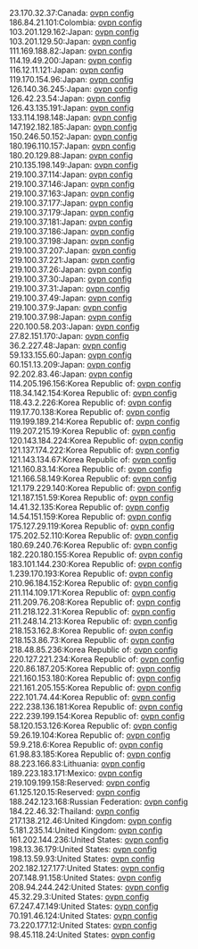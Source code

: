 23.170.32.37:Canada: [ovpn config](vpn/23_170_32_37.ovpn)  
186.84.21.101:Colombia: [ovpn config](vpn/186_84_21_101.ovpn)  
103.201.129.162:Japan: [ovpn config](vpn/103_201_129_162.ovpn)  
103.201.129.50:Japan: [ovpn config](vpn/103_201_129_50.ovpn)  
111.169.188.82:Japan: [ovpn config](vpn/111_169_188_82.ovpn)  
114.19.49.200:Japan: [ovpn config](vpn/114_19_49_200.ovpn)  
116.12.11.121:Japan: [ovpn config](vpn/116_12_11_121.ovpn)  
119.170.154.96:Japan: [ovpn config](vpn/119_170_154_96.ovpn)  
126.140.36.245:Japan: [ovpn config](vpn/126_140_36_245.ovpn)  
126.42.23.54:Japan: [ovpn config](vpn/126_42_23_54.ovpn)  
126.43.135.191:Japan: [ovpn config](vpn/126_43_135_191.ovpn)  
133.114.198.148:Japan: [ovpn config](vpn/133_114_198_148.ovpn)  
147.192.182.185:Japan: [ovpn config](vpn/147_192_182_185.ovpn)  
150.246.50.152:Japan: [ovpn config](vpn/150_246_50_152.ovpn)  
180.196.110.157:Japan: [ovpn config](vpn/180_196_110_157.ovpn)  
180.20.129.88:Japan: [ovpn config](vpn/180_20_129_88.ovpn)  
210.135.198.149:Japan: [ovpn config](vpn/210_135_198_149.ovpn)  
219.100.37.114:Japan: [ovpn config](vpn/219_100_37_114.ovpn)  
219.100.37.146:Japan: [ovpn config](vpn/219_100_37_146.ovpn)  
219.100.37.163:Japan: [ovpn config](vpn/219_100_37_163.ovpn)  
219.100.37.177:Japan: [ovpn config](vpn/219_100_37_177.ovpn)  
219.100.37.179:Japan: [ovpn config](vpn/219_100_37_179.ovpn)  
219.100.37.181:Japan: [ovpn config](vpn/219_100_37_181.ovpn)  
219.100.37.186:Japan: [ovpn config](vpn/219_100_37_186.ovpn)  
219.100.37.198:Japan: [ovpn config](vpn/219_100_37_198.ovpn)  
219.100.37.207:Japan: [ovpn config](vpn/219_100_37_207.ovpn)  
219.100.37.221:Japan: [ovpn config](vpn/219_100_37_221.ovpn)  
219.100.37.26:Japan: [ovpn config](vpn/219_100_37_26.ovpn)  
219.100.37.30:Japan: [ovpn config](vpn/219_100_37_30.ovpn)  
219.100.37.31:Japan: [ovpn config](vpn/219_100_37_31.ovpn)  
219.100.37.49:Japan: [ovpn config](vpn/219_100_37_49.ovpn)  
219.100.37.9:Japan: [ovpn config](vpn/219_100_37_9.ovpn)  
219.100.37.98:Japan: [ovpn config](vpn/219_100_37_98.ovpn)  
220.100.58.203:Japan: [ovpn config](vpn/220_100_58_203.ovpn)  
27.82.151.170:Japan: [ovpn config](vpn/27_82_151_170.ovpn)  
36.2.227.48:Japan: [ovpn config](vpn/36_2_227_48.ovpn)  
59.133.155.60:Japan: [ovpn config](vpn/59_133_155_60.ovpn)  
60.151.13.209:Japan: [ovpn config](vpn/60_151_13_209.ovpn)  
92.202.83.46:Japan: [ovpn config](vpn/92_202_83_46.ovpn)  
114.205.196.156:Korea Republic of: [ovpn config](vpn/114_205_196_156.ovpn)  
118.34.142.154:Korea Republic of: [ovpn config](vpn/118_34_142_154.ovpn)  
118.43.2.226:Korea Republic of: [ovpn config](vpn/118_43_2_226.ovpn)  
119.17.70.138:Korea Republic of: [ovpn config](vpn/119_17_70_138.ovpn)  
119.199.189.214:Korea Republic of: [ovpn config](vpn/119_199_189_214.ovpn)  
119.207.215.19:Korea Republic of: [ovpn config](vpn/119_207_215_19.ovpn)  
120.143.184.224:Korea Republic of: [ovpn config](vpn/120_143_184_224.ovpn)  
121.137.174.222:Korea Republic of: [ovpn config](vpn/121_137_174_222.ovpn)  
121.143.134.67:Korea Republic of: [ovpn config](vpn/121_143_134_67.ovpn)  
121.160.83.14:Korea Republic of: [ovpn config](vpn/121_160_83_14.ovpn)  
121.166.58.149:Korea Republic of: [ovpn config](vpn/121_166_58_149.ovpn)  
121.179.229.140:Korea Republic of: [ovpn config](vpn/121_179_229_140.ovpn)  
121.187.151.59:Korea Republic of: [ovpn config](vpn/121_187_151_59.ovpn)  
14.41.32.135:Korea Republic of: [ovpn config](vpn/14_41_32_135.ovpn)  
14.54.151.159:Korea Republic of: [ovpn config](vpn/14_54_151_159.ovpn)  
175.127.29.119:Korea Republic of: [ovpn config](vpn/175_127_29_119.ovpn)  
175.202.52.110:Korea Republic of: [ovpn config](vpn/175_202_52_110.ovpn)  
180.69.240.76:Korea Republic of: [ovpn config](vpn/180_69_240_76.ovpn)  
182.220.180.155:Korea Republic of: [ovpn config](vpn/182_220_180_155.ovpn)  
183.101.144.230:Korea Republic of: [ovpn config](vpn/183_101_144_230.ovpn)  
1.239.170.193:Korea Republic of: [ovpn config](vpn/1_239_170_193.ovpn)  
210.96.184.152:Korea Republic of: [ovpn config](vpn/210_96_184_152.ovpn)  
211.114.109.171:Korea Republic of: [ovpn config](vpn/211_114_109_171.ovpn)  
211.209.76.208:Korea Republic of: [ovpn config](vpn/211_209_76_208.ovpn)  
211.218.122.31:Korea Republic of: [ovpn config](vpn/211_218_122_31.ovpn)  
211.248.14.213:Korea Republic of: [ovpn config](vpn/211_248_14_213.ovpn)  
218.153.162.8:Korea Republic of: [ovpn config](vpn/218_153_162_8.ovpn)  
218.153.86.73:Korea Republic of: [ovpn config](vpn/218_153_86_73.ovpn)  
218.48.85.236:Korea Republic of: [ovpn config](vpn/218_48_85_236.ovpn)  
220.127.221.234:Korea Republic of: [ovpn config](vpn/220_127_221_234.ovpn)  
220.86.187.205:Korea Republic of: [ovpn config](vpn/220_86_187_205.ovpn)  
221.160.153.180:Korea Republic of: [ovpn config](vpn/221_160_153_180.ovpn)  
221.161.205.155:Korea Republic of: [ovpn config](vpn/221_161_205_155.ovpn)  
222.101.74.44:Korea Republic of: [ovpn config](vpn/222_101_74_44.ovpn)  
222.238.136.181:Korea Republic of: [ovpn config](vpn/222_238_136_181.ovpn)  
222.239.199.154:Korea Republic of: [ovpn config](vpn/222_239_199_154.ovpn)  
58.120.153.126:Korea Republic of: [ovpn config](vpn/58_120_153_126.ovpn)  
59.26.19.104:Korea Republic of: [ovpn config](vpn/59_26_19_104.ovpn)  
59.9.218.6:Korea Republic of: [ovpn config](vpn/59_9_218_6.ovpn)  
61.98.83.185:Korea Republic of: [ovpn config](vpn/61_98_83_185.ovpn)  
88.223.166.83:Lithuania: [ovpn config](vpn/88_223_166_83.ovpn)  
189.223.183.171:Mexico: [ovpn config](vpn/189_223_183_171.ovpn)  
219.109.199.158:Reserved: [ovpn config](vpn/219_109_199_158.ovpn)  
61.125.120.15:Reserved: [ovpn config](vpn/61_125_120_15.ovpn)  
188.242.123.168:Russian Federation: [ovpn config](vpn/188_242_123_168.ovpn)  
184.22.46.32:Thailand: [ovpn config](vpn/184_22_46_32.ovpn)  
217.138.212.46:United Kingdom: [ovpn config](vpn/217_138_212_46.ovpn)  
5.181.235.14:United Kingdom: [ovpn config](vpn/5_181_235_14.ovpn)  
161.202.144.236:United States: [ovpn config](vpn/161_202_144_236.ovpn)  
198.13.36.179:United States: [ovpn config](vpn/198_13_36_179.ovpn)  
198.13.59.93:United States: [ovpn config](vpn/198_13_59_93.ovpn)  
202.182.127.177:United States: [ovpn config](vpn/202_182_127_177.ovpn)  
207.148.91.158:United States: [ovpn config](vpn/207_148_91_158.ovpn)  
208.94.244.242:United States: [ovpn config](vpn/208_94_244_242.ovpn)  
45.32.29.3:United States: [ovpn config](vpn/45_32_29_3.ovpn)  
67.247.47.149:United States: [ovpn config](vpn/67_247_47_149.ovpn)  
70.191.46.124:United States: [ovpn config](vpn/70_191_46_124.ovpn)  
73.220.177.12:United States: [ovpn config](vpn/73_220_177_12.ovpn)  
98.45.118.24:United States: [ovpn config](vpn/98_45_118_24.ovpn)  

